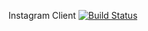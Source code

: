 Instagram Client
[![Build Status](https://travis-ci.org/KonstantinPronin/InstagramClient.svg?branch=master)](https://travis-ci.org/KonstantinPronin/InstagramClient)
